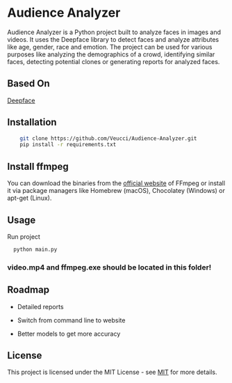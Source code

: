 
# Audience Analyzer

Audience Analyzer is a Python project built to analyze faces in images and videos. It uses the Deepface library to detect faces and analyze attributes like age, gender, race and emotion. The project can be used for various purposes like analyzing the demographics of a crowd, identifying similar faces, detecting potential clones or generating reports for analyzed faces.
## Based On

[Deepface](https://github.com/serengil/deepface)


## Installation

```bash 
    git clone https://github.com/Veucci/Audience-Analyzer.git
    pip install -r requirements.txt
```
    
## Install ffmpeg
You can download the binaries from the [official website](https://ffmpeg.org) of FFmpeg or install it via package managers like Homebrew (macOS), Chocolatey (Windows) or apt-get (Linux).


## Usage

Run project

```bash
  python main.py
```
### video.mp4 and ffmpeg.exe should be located in this folder!

  
## Roadmap

- Detailed reports

- Switch from command line to website

- Better models to get more accuracy


## License

This project is licensed under the MIT License - see [MIT](https://github.com/Veucci/Audience-Analyzer/blob/master/LICENSE) for more details. 


  
